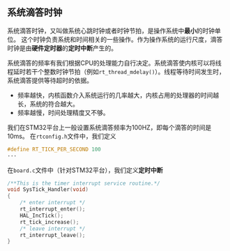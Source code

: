 ## 系统滴答时钟

系统滴答时钟，又叫做系统心跳时钟或者时钟节拍，是操作系统中**最小**的时钟单位。
这个时钟负责系统和时间相关的一些操作。作为操作系统的运行尺度，滴答时钟是由**硬件定时器**的**定时中断**产生的。

系统滴答的频率有我们根据CPU的处理能力自行决定。系统滴答使内核可以将线程延时若干个整数时钟节拍（例如`rt_thread_mdelay()`）。线程等待时间发生时，系统滴答提供等待超时的依据。

- 频率越快，内核函数介入系统运行的几率越大，内核占用的处理器的时间越长，系统的符合越大。
- 频率越慢，时间处理精度又不够。

我们在STM32平台上一般设置系统滴答频率为100HZ，即每个滴答的时间是10ms。
在`rtconfig.h`文件中，我们定义
```C
#define RT_TICK_PER_SECOND 100
···
```

在`board.c`文件中（针对STM32平台），我们定义**定时中断**
```C
/**This is the timer interrupt service routine.*/
void SysTick_Handler(void)
{
    /* enter interrupt */
    rt_interrupt_enter();
    HAL_IncTick();
    rt_tick_increase();
    /* leave interrupt */
    rt_interrupt_leave();
}
```